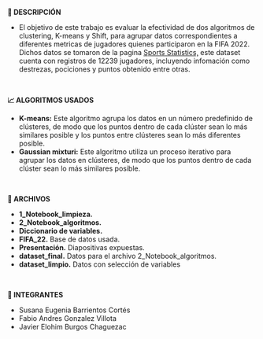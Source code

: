 **📄 DESCRIPCIÓN**

- El objetivo de este trabajo es evaluar la efectividad de dos algoritmos de clustering, K-means y Shift, para agrupar datos correspondientes a diferentes metricas de jugadores quienes participaron en la FIFA 2022. Dichos datos se tomaron de la pagina  [Sports Statistics,](https://sports-statistics.com/sports-data/fifa-2022-dataset-csvs/) este dataset cuenta con registros de 12239 jugadores, incluyendo infomación como destrezas, pociciones y puntos obtenido entre otras.

</br>

**📈 ALGORITMOS USADOS**

- **K-means:** Este algoritmo agrupa los datos en un número predefinido de clústeres, de modo que los puntos dentro de cada clúster sean lo más similares posible y los puntos entre clústeres sean lo más diferentes posible.
- **Gaussian mixturi:** Este algoritmo utiliza un proceso iterativo para agrupar los datos en clústeres, de modo que los puntos dentro de cada clúster sean lo más similares posible.


</br>

**📂 ARCHIVOS**
-  **1_Notebook_limpieza.**
-  **2_Notebook_algoritmos.**
- **Diccionario de variables.**
- **FIFA_22.** Base de datos usada.
- **Presentación.** Diapositivas expuestas.
- **dataset_final.** Datos para el archivo 2_Notebook_algoritmos. 
- **dataset_limpio.** Datos con selección de variables
  
</br>

**👥 INTEGRANTES**

- Susana Eugenia Barrientos Cortés
- Fabio Andres Gonzalez Villota
- Javier Elohim Burgos Chaguezac
